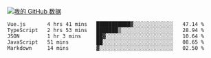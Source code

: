 [![我的 GitHub 数据](https://github-readme-stats.vercel.app/api?username=unbrain&?theme=dark)]()

<!--START_SECTION:waka-->
```text
Vue.js       4 hrs 41 mins   ███████████▓░░░░░░░░░░░░░   47.14 % 
TypeScript   2 hrs 53 mins   ███████▒░░░░░░░░░░░░░░░░░   28.94 % 
JSON         1 hr 3 mins     ██▓░░░░░░░░░░░░░░░░░░░░░░   10.64 % 
JavaScript   51 mins         ██░░░░░░░░░░░░░░░░░░░░░░░   08.65 % 
Markdown     14 mins         ▓░░░░░░░░░░░░░░░░░░░░░░░░   02.50 % 
```
<!--END_SECTION:waka-->
